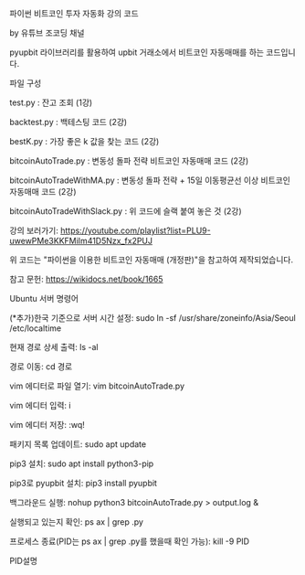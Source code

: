 파이썬 비트코인 투자 자동화 강의 코드

by 유튜브 조코딩 채널

pyupbit 라이브러리를 활용하여 upbit 거래소에서 비트코인 자동매매를 하는 코드입니다.

파일 구성

test.py : 잔고 조회 (1강)

backtest.py : 백테스팅 코드 (2강)

bestK.py : 가장 좋은 k 값을 찾는 코드 (2강)

bitcoinAutoTrade.py : 변동성 돌파 전략 비트코인 자동매매 코드 (2강)

bitcoinAutoTradeWithMA.py : 변동성 돌파 전략 + 15일 이동평균선 이상 비트코인 자동매매 코드 (2강)

bitcoinAutoTradeWithSlack.py : 위 코드에 슬랙 붙여 놓은 것 (2강)

강의 보러가기: https://youtube.com/playlist?list=PLU9-uwewPMe3KKFMiIm41D5Nzx_fx2PUJ

위 코드는 "파이썬을 이용한 비트코인 자동매매 (개정판)"을 참고하여 제작되었습니다.

참고 문헌: https://wikidocs.net/book/1665

Ubuntu 서버 명령어

(*추가)한국 기준으로 서버 시간 설정: sudo ln -sf /usr/share/zoneinfo/Asia/Seoul /etc/localtime

현재 경로 상세 출력: ls -al

경로 이동: cd 경로

vim 에디터로 파일 열기: vim bitcoinAutoTrade.py

vim 에디터 입력: i

vim 에디터 저장: :wq!

패키지 목록 업데이트: sudo apt update

pip3 설치: sudo apt install python3-pip

pip3로 pyupbit 설치: pip3 install pyupbit

백그라운드 실행: nohup python3 bitcoinAutoTrade.py > output.log &

실행되고 있는지 확인: ps ax | grep .py

프로세스 종료(PID는 ps ax | grep .py를 했을때 확인 가능): kill -9 PID

PID설명
